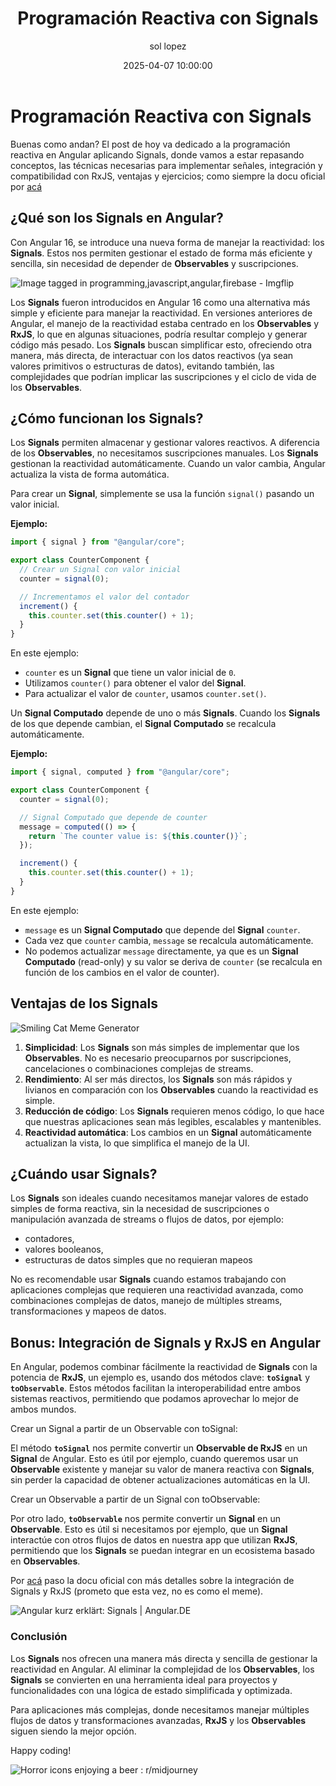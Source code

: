 ﻿---
date: 2025-04-07 10:00:00
layout: post
title: Programación Reactiva con Signals
description: Migrando
language: es
image: "../assets/img/signal.png"
category: CODE
tags:
  - angular
  - signals
  - humor
author: sol lopez
---

# Programación Reactiva con Signals

Buenas como andan? El post de hoy va dedicado a la programación reactiva en Angular aplicando Signals, donde vamos a estar repasando conceptos, las técnicas necesarias para implementar señales, integración y compatibilidad con RxJS, ventajas y ejercicios; como siempre la docu oficial por [acá](https://angular.dev/guide/signals)

## **¿Qué son los Signals en Angular?**

Con Angular 16, se introduce una nueva forma de manejar la reactividad: los **Signals**.
Estos nos permiten gestionar el estado de forma más eficiente y sencilla, sin necesidad de depender de **Observables** y suscripciones.

![Image tagged in programming,javascript,angular,firebase - Imgflip](https://i.imgflip.com/2h39wz.jpg)

Los **Signals** fueron introducidos en Angular 16 como una alternativa más simple y eficiente para manejar la reactividad. En versiones anteriores de Angular, el manejo de la reactividad estaba centrado en los **Observables** y **RxJS**, lo que en algunas situaciones, podría resultar complejo y generar código más pesado. Los **Signals** buscan simplificar esto, ofreciendo otra manera, más directa, de interactuar con los datos reactivos (ya sean valores primitivos o estructuras de datos), evitando también, las complejidades que podrían implicar las suscripciones y el ciclo de vida de los **Observables**.

## ¿Cómo funcionan los Signals?

Los **Signals** permiten almacenar y gestionar valores reactivos. A diferencia de los **Observables**, no necesitamos suscripciones manuales. Los **Signals** gestionan la reactividad automáticamente. Cuando un valor cambia, Angular actualiza la vista de forma automática.

Para crear un **Signal**, simplemente se usa la función `signal()` pasando un valor inicial.

**Ejemplo:**

```typescript
import { signal } from "@angular/core";

export class CounterComponent {
  // Crear un Signal con valor inicial
  counter = signal(0);

  // Incrementamos el valor del contador
  increment() {
    this.counter.set(this.counter() + 1);
  }
}
```

En este ejemplo:

- `counter` es un **Signal** que tiene un valor inicial de `0`.
- Utilizamos `counter()` para obtener el valor del **Signal**.
- Para actualizar el valor de `counter`, usamos `counter.set()`.

Un **Signal Computado** depende de uno o más **Signals**. Cuando los **Signals** de los que depende cambian, el **Signal Computado** se recalcula automáticamente.

**Ejemplo:**

```typescript
import { signal, computed } from "@angular/core";

export class CounterComponent {
  counter = signal(0);

  // Signal Computado que depende de counter
  message = computed(() => {
    return `The counter value is: ${this.counter()}`;
  });

  increment() {
    this.counter.set(this.counter() + 1);
  }
}
```

En este ejemplo:

- `message` es un **Signal Computado** que depende del **Signal** `counter`.
- Cada vez que `counter` cambia, `message` se recalcula automáticamente.
- No podemos actualizar `message` directamente, ya que es un **Signal Computado** (read-only) y su valor se deriva de `counter` (se recalcula en función de los cambios en el valor de counter).

## **Ventajas de los Signals**

![Smiling Cat Meme Generator](https://content.imageresizer.com/images/memes/Smiling-Cat-meme-amuvy.jpg)

1.  **Simplicidad**: Los **Signals** son más simples de implementar que los **Observables**. No es necesario preocuparnos por suscripciones, cancelaciones o combinaciones complejas de streams.
2.  **Rendimiento**: Al ser más directos, los **Signals** son más rápidos y livianos en comparación con los **Observables** cuando la reactividad es simple.
3.  **Reducción de código**: Los **Signals** requieren menos código, lo que hace que nuestras aplicaciones sean más legibles, escalables y mantenibles.
4.  **Reactividad automática**: Los cambios en un **Signal** automáticamente actualizan la vista, lo que simplifica el manejo de la UI.

## **¿Cuándo usar Signals?**

Los **Signals** son ideales cuando necesitamos manejar valores de estado simples de forma reactiva, sin la necesidad de suscripciones o manipulación avanzada de streams o flujos de datos, por ejemplo:

- contadores,
- valores booleanos,
- estructuras de datos simples que no requieran mapeos

No es recomendable usar **Signals** cuando estamos trabajando con aplicaciones complejas que requieren una reactividad avanzada, como combinaciones complejas de datos, manejo de múltiples streams, transformaciones y mapeos de datos.

## **Bonus: Integración de Signals y RxJS en Angular**

En Angular, podemos combinar fácilmente la reactividad de **Signals** con la potencia de **RxJS**, un ejemplo es, usando dos métodos clave: **`toSignal`** y **`toObservable`**. Estos métodos facilitan la interoperabilidad entre ambos sistemas reactivos, permitiendo que podamos aprovechar lo mejor de ambos mundos.

Crear un Signal a partir de un Observable con toSignal:

El método **`toSignal`** nos permite convertir un **Observable de RxJS** en un **Signal** de Angular. Esto es útil por ejemplo, cuando queremos usar un **Observable** existente y manejar su valor de manera reactiva con **Signals**, sin perder la capacidad de obtener actualizaciones automáticas en la UI.

Crear un Observable a partir de un Signal con toObservable:

Por otro lado, **`toObservable`** nos permite convertir un **Signal** en un **Observable**. Esto es útil si necesitamos por ejemplo, que un **Signal** interactúe con otros flujos de datos en nuestra app que utilizan **RxJS**, permitiendo que los **Signals** se puedan integrar en un ecosistema basado en **Observables**.

Por [acá](https://angular.dev/ecosystem/rxjs-interop) paso la docu oficial con más detalles sobre la integración de Signals y RxJS (prometo que esta vez, no es como el meme).

![Angular kurz erklärt: Signals | Angular.DE](https://angular.de/artikel/angular-kurz-erklaert-signals/289555948-4f1fcab2-91a2-4759-8407-7f23c667062e.png)

### **Conclusión**

Los **Signals** nos ofrecen una manera más directa y sencilla de gestionar la reactividad en Angular. Al eliminar la complejidad de los **Observables**, los **Signals** se convierten en una herramienta ideal para proyectos y funcionalidades con una lógica de estado simplificada y optimizada.

Para aplicaciones más complejas, donde necesitamos manejar múltiples flujos de datos y transformaciones avanzadas, **RxJS** y los **Observables** siguen siendo la mejor opción.

Happy coding!

![Horror icons enjoying a beer : r/midjourney](https://preview.redd.it/horror-icons-enjoying-a-beer-v0-s5yqa6o66isb1.jpg?width=640&crop=smart&auto=webp&s=01e8df3068dc16a1d4016371988c1c77809a5e70)
